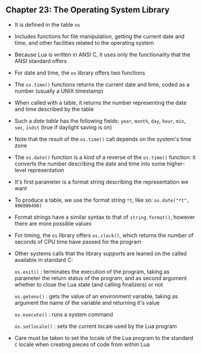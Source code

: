 Chapter 23: The Operating System Library
----------------------------------------

- It is defined in the table `os`
- Includes functions for file manipulation, getting the current
  date and time, and other facilities related to the operating
  system
- Because Lua is written in ANSI C, it uses only the functionality
  that the ANSI standard offers
- For date and time, the `os` library offers two functions
- The `os.time()` functions returns the current date and time,
  coded as a number (usually a UNIX timestamp)
- When called with a table, it returns the number representing
  the date and time described by the table
- Such a *date table* has the following fields: `year`, `month`,
  `day`, `hour`, `min`, `sec`, `isdst` (true if daylight saving
  is on)
- Note that the result of the `os.time()` call depends on the
  system's time zone
- The `os.date()` function is a kind of a reverse of the `os.time()`
  function: it converts the number describing the date and time into
  some higher-level representation
- It's first parameter is a format string describing the representation
  we want
- To produce a table, we use the format string `*t`, like so:
  `os.date("*t", 906000490)`
- Format strings have a similar syntax to that of `string.format()`,
  however there are more possible values
- For timing, the `os` library offers `os.clock()`, which returns the
  number of seconds of CPU time have passed for the program
- Other systems calls that the library supports are leaned on
  the called available in standard C:

    `os.exit()`
    :   terminates the execution of the program, taking as parameter
        the return status of the program, and as second argument
        whether to close the Lua state (and calling finalizers) or
        not

    `os.getenv()`
    :   gets the value of an environment variable, taking as argument
        the name of the variable and returning it's value

    `os.execute()`
    :   runs a system command

    `os.setlocale()`
    :   sets the current locale used by the Lua program

- Care must be taken to set the locale of the Lua program to the
  standard `C` locale when creating pieces of code from within Lua

